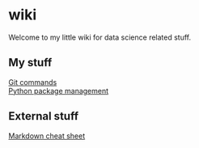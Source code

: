 # wiki

Welcome to my little wiki for data science related stuff.

## My stuff

[Git commands](/pages/git.md)  
[Python package management](/pages/py-packages.md)

## External stuff

[Markdown cheat sheet](https://github.com/adam-p/markdown-here/wiki/Markdown-Cheatsheet)
